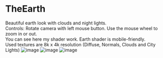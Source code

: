 # TheEarth
Beautiful earth look with clouds and night lights.<br>
Controls:
Rotate camera with left mouse button. Use the mouse wheel to zoom in or out.<br>
You can see here my shader work. Earth shader is mobile-friendly.<br>
Used textures are 8k x 4k resolution (Diffuse, Normals, Clouds and City Lights)
![image](https://user-images.githubusercontent.com/101559700/167573070-88dce384-a260-4361-96a3-eb5b5acee1bb.png)
![image](https://user-images.githubusercontent.com/101559700/167573183-00006186-fdec-4883-9b61-cf219e0fdfec.png)
![image](https://user-images.githubusercontent.com/101559700/167573848-fff6f526-b3fd-49f1-b87a-114d4986d984.png)

